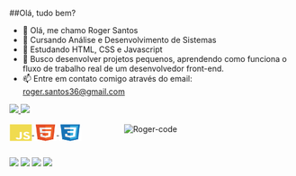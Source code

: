 ##Olá, tudo bem?

- 👋 Olá, me chamo Roger Santos
- 👀 Cursando Análise e Desenvolvimento de Sistemas
- 🌱 Estudando HTML, CSS e Javascript
- 💞️ Busco desenvolver projetos pequenos, aprendendo como funciona o fluxo de trabalho real de um desenvolvedor front-end.
- 📫 Entre em contato comigo através do email: roger.santos36@gmail.com

<div>
  <a href="https://github.com/rogersantos2408">
  <img height="150em" src="https://github-readme-stats.vercel.app/api?username=santos2408&show_icons=true&theme=tokyonight&include_all_commits=true&count_private=true"/>
  <img height="150em" src="https://github-readme-stats.vercel.app/api/top-langs/?username=santos2408&layout=compact&langs_count=7&theme=tokyonight"/>
</div>

<div style="display: inline_block"><br>
  <img align="center" alt="Roger-Js" height="30" width="40" src="https://raw.githubusercontent.com/devicons/devicon/master/icons/javascript/javascript-plain.svg">
  <img align="center" alt="Roger-HTML" height="30" width="40" src="https://raw.githubusercontent.com/devicons/devicon/master/icons/html5/html5-original.svg">
  <img align="center" alt="Roger-CSS" height="30" width="40" src="https://raw.githubusercontent.com/devicons/devicon/master/icons/css3/css3-original.svg">
  <img align="right" alt="Roger-code" width="300em" src="https://i.imgur.com/MvMxQ1a.gif">
</div>
  
  ##
  
<div>
  <a href="https://instagram.com/rogersanttoss" target="_blank"><img src="https://img.shields.io/badge/-Instagram-%23E4405F?style=for-the-badge&logo=instagram&logoColor=white" target="_blank"></a>
 <a href="" target="_blank"><img src="https://img.shields.io/badge/Discord-7289DA?style=for-the-badge&logo=discord&logoColor=white" target="_blank"></a> 
  <a href = "mailto:roger.santos36@gmail.com"><img src="https://img.shields.io/badge/-Gmail-%23333?style=for-the-badge&logo=gmail&logoColor=white" target="_blank"></a>
  <a href="https://www.linkedin.com/in/roger-santos-77a84810b/" target="_blank"><img src="https://img.shields.io/badge/-LinkedIn-%230077B5?style=for-the-badge&logo=linkedin&logoColor=white" target="_blank"></a> 
 
  <!-- ![Snake animation](https://github.com/rafaballerini/rafaballerini/blob/output/github-contribution-grid-snake.svg) -->
  

 
</div>
  
  
  
  
  
  

  
